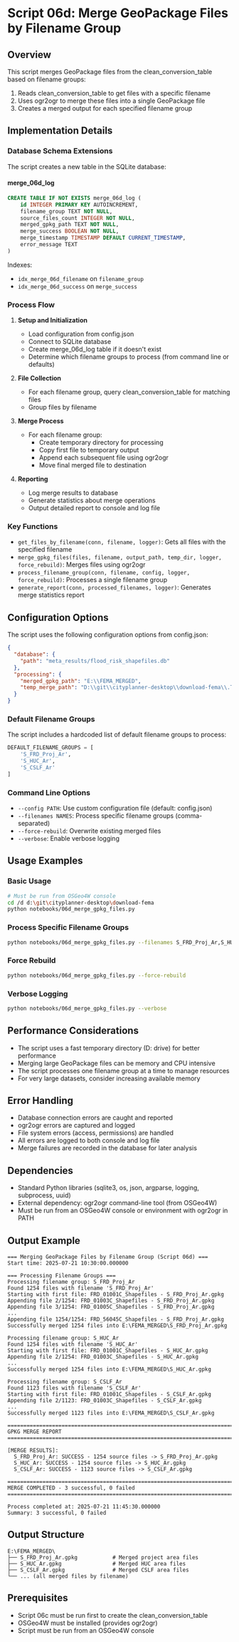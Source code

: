 # Script 06d: Merge GeoPackage Files by Filename Group

## Overview

This script merges GeoPackage files from the clean_conversion_table based on filename groups:
1. Reads clean_conversion_table to get files with a specific filename
2. Uses ogr2ogr to merge these files into a single GeoPackage file
3. Creates a merged output for each specified filename group

## Implementation Details

### Database Schema Extensions

The script creates a new table in the SQLite database:

#### merge_06d_log

```sql
CREATE TABLE IF NOT EXISTS merge_06d_log (
    id INTEGER PRIMARY KEY AUTOINCREMENT,
    filename_group TEXT NOT NULL,
    source_files_count INTEGER NOT NULL,
    merged_gpkg_path TEXT NOT NULL,
    merge_success BOOLEAN NOT NULL,
    merge_timestamp TIMESTAMP DEFAULT CURRENT_TIMESTAMP,
    error_message TEXT
)
```

Indexes:
- `idx_merge_06d_filename` on `filename_group`
- `idx_merge_06d_success` on `merge_success`

### Process Flow

1. **Setup and Initialization**
   - Load configuration from config.json
   - Connect to SQLite database
   - Create merge_06d_log table if it doesn't exist
   - Determine which filename groups to process (from command line or defaults)

2. **File Collection**
   - For each filename group, query clean_conversion_table for matching files
   - Group files by filename

3. **Merge Process**
   - For each filename group:
     - Create temporary directory for processing
     - Copy first file to temporary output
     - Append each subsequent file using ogr2ogr
     - Move final merged file to destination

4. **Reporting**
   - Log merge results to database
   - Generate statistics about merge operations
   - Output detailed report to console and log file

### Key Functions

- `get_files_by_filename(conn, filename, logger)`: Gets all files with the specified filename
- `merge_gpkg_files(files, filename, output_path, temp_dir, logger, force_rebuild)`: Merges files using ogr2ogr
- `process_filename_group(conn, filename, config, logger, force_rebuild)`: Processes a single filename group
- `generate_report(conn, processed_filenames, logger)`: Generates merge statistics report

## Configuration Options

The script uses the following configuration options from config.json:

```json
{
  "database": {
    "path": "meta_results/flood_risk_shapefiles.db"
  },
  "processing": {
    "merged_gpkg_path": "E:\\FEMA_MERGED",
    "temp_merge_path": "D:\\git\\cityplanner-desktop\\download-fema\\.TMP_MERGE"
  }
}
```

### Default Filename Groups

The script includes a hardcoded list of default filename groups to process:

```python
DEFAULT_FILENAME_GROUPS = [
    'S_FRD_Proj_Ar',
    'S_HUC_Ar',
    'S_CSLF_Ar'
]
```

### Command Line Options

- `--config PATH`: Use custom configuration file (default: config.json)
- `--filenames NAMES`: Process specific filename groups (comma-separated)
- `--force-rebuild`: Overwrite existing merged files
- `--verbose`: Enable verbose logging

## Usage Examples

### Basic Usage

```bash
# Must be run from OSGeo4W console
cd /d d:\git\cityplanner-desktop\download-fema
python notebooks/06d_merge_gpkg_files.py
```

### Process Specific Filename Groups

```bash
python notebooks/06d_merge_gpkg_files.py --filenames S_FRD_Proj_Ar,S_HUC_Ar
```

### Force Rebuild

```bash
python notebooks/06d_merge_gpkg_files.py --force-rebuild
```

### Verbose Logging

```bash
python notebooks/06d_merge_gpkg_files.py --verbose
```

## Performance Considerations

- The script uses a fast temporary directory (D: drive) for better performance
- Merging large GeoPackage files can be memory and CPU intensive
- The script processes one filename group at a time to manage resources
- For very large datasets, consider increasing available memory

## Error Handling

- Database connection errors are caught and reported
- ogr2ogr errors are captured and logged
- File system errors (access, permissions) are handled
- All errors are logged to both console and log file
- Merge failures are recorded in the database for later analysis

## Dependencies

- Standard Python libraries (sqlite3, os, json, argparse, logging, subprocess, uuid)
- External dependency: ogr2ogr command-line tool (from OSGeo4W)
- Must be run from an OSGeo4W console or environment with ogr2ogr in PATH

## Output Example

```
=== Merging GeoPackage Files by Filename Group (Script 06d) ===
Start time: 2025-07-21 10:30:00.000000

=== Processing Filename Groups ===
Processing filename group: S_FRD_Proj_Ar
Found 1254 files with filename 'S_FRD_Proj_Ar'
Starting with first file: FRD_01001C_Shapefiles - S_FRD_Proj_Ar.gpkg
Appending file 2/1254: FRD_01003C_Shapefiles - S_FRD_Proj_Ar.gpkg
Appending file 3/1254: FRD_01005C_Shapefiles - S_FRD_Proj_Ar.gpkg
...
Appending file 1254/1254: FRD_56045C_Shapefiles - S_FRD_Proj_Ar.gpkg
Successfully merged 1254 files into E:\FEMA_MERGED\S_FRD_Proj_Ar.gpkg

Processing filename group: S_HUC_Ar
Found 1254 files with filename 'S_HUC_Ar'
Starting with first file: FRD_01001C_Shapefiles - S_HUC_Ar.gpkg
Appending file 2/1254: FRD_01003C_Shapefiles - S_HUC_Ar.gpkg
...
Successfully merged 1254 files into E:\FEMA_MERGED\S_HUC_Ar.gpkg

Processing filename group: S_CSLF_Ar
Found 1123 files with filename 'S_CSLF_Ar'
Starting with first file: FRD_01001C_Shapefiles - S_CSLF_Ar.gpkg
Appending file 2/1123: FRD_01003C_Shapefiles - S_CSLF_Ar.gpkg
...
Successfully merged 1123 files into E:\FEMA_MERGED\S_CSLF_Ar.gpkg

================================================================================
GPKG MERGE REPORT
================================================================================

[MERGE RESULTS]:
  S_FRD_Proj_Ar: SUCCESS - 1254 source files -> S_FRD_Proj_Ar.gpkg
  S_HUC_Ar: SUCCESS - 1254 source files -> S_HUC_Ar.gpkg
  S_CSLF_Ar: SUCCESS - 1123 source files -> S_CSLF_Ar.gpkg

================================================================================
MERGE COMPLETED - 3 successful, 0 failed
================================================================================

Process completed at: 2025-07-21 11:45:30.000000
Summary: 3 successful, 0 failed
```

## Output Structure

```
E:\FEMA_MERGED\
├── S_FRD_Proj_Ar.gpkg           # Merged project area files
├── S_HUC_Ar.gpkg                # Merged HUC area files
├── S_CSLF_Ar.gpkg               # Merged CSLF area files
└── ... (all merged files by filename)
```

## Prerequisites

- Script 06c must be run first to create the clean_conversion_table
- OSGeo4W must be installed (provides ogr2ogr)
- Script must be run from an OSGeo4W console
